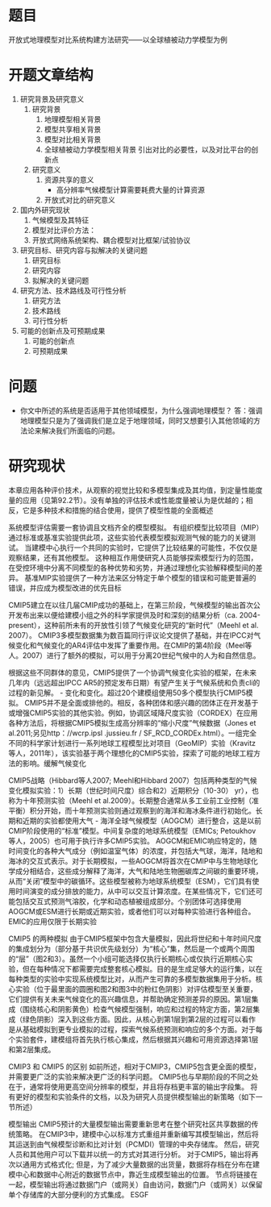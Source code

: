 # 题目
开放式地理模型对比系统构建方法研究——以全球植被动力学模型为例

# 开题文章结构
1. 研究背景及研究意义
    1. 研究背景
        1. 地理模型相关背景
        2. 模型共享相关背景
        3. 模型对比相关背景
        4. 全球植被动力学模型相关背景
        引出对比的必要性，以及对比平台的创新点
    2. 研究意义
        1. 资源共享的意义
            - 高分辨率气候模型计算需要耗费大量的计算资源
        2. 开放式对比的研究意义
2. 国内外研究现状
    1. 气候模型及其特征
    2. 模型对比评价方法：
    3. 开放式网络系统架构、耦合模型对比框架/试验协议
3. 研究目标、研究内容与拟解决的关键问题
    1. 研究目标
    2. 研究内容
    3. 拟解决的关键问题
4. 研究方法、技术路线及可行性分析
    1. 研究方法
    2. 技术路线
    3. 可行性分析
5. 可能的创新点及可预期成果
    1. 可能的创新点
    2. 可预期成果

# 问题
- 你文中所述的系统是否适用于其他领域模型，为什么强调地理模型？
    答：强调地理模型只是为了强调我们是立足于地理领域，同时又想要引入其他领域的方法论来解决我们所面临的问题。

# 研究现状
本章应用各种评价技术，从观察的视觉比较和多模型集成及其均值，到定量性能度量的应用（见第92.2节）。没有单独的评估技术或性能度量被认为是优越的；相反，它是多种技术和措施的结合使用，提供了模型性能的全面概述

系统模型评估需要一套协调且文档齐全的模型模拟。 有组织模型比较项目（MIP）通过标准或基准实验提供此项，这些实验代表模型模拟观测气候的能力的关键测试。 当建模中心执行一个共同的实验时，它提供了比较结果的可能性，不仅仅是观察结果，还有其他模型。 这种相互作用使研究人员能够探索模型行为的范围，在受控环境中分离不同模型的各种优势和劣势，并通过理想化实验解释模型间的差异。 基准MIP实验提供了一种方法来区分特定于单个模型的错误和可能更普遍的错误，并应成为模型改进的优先目标

CMIP5建立在以往几届CMIP成功的基础上，在第三阶段，气候模型的输出首次公开发布出来以便给建模小组之外的科学家提供及时和深刻的结果分析（ca. 2004-present），这种前所未有的开放性引领了气候变化研究的“新时代”（Meehl et al. 2007）。
CMIP3多模型数据集为数百篇同行评议论文提供了基础，并在IPCC对气候变化和气候变化的AR4评估中发挥了重要作用。在CMIP的第4阶段（Meel等人。2007）进行了额外的模拟，可以用于分离20世纪气候中的人为和自然信息。

根据这些不同群体的意见，CMIP5提供了一个协调气候变化实验的框架，在未来几年内（远远超出IPCC AR5的预定发布日期）有望产生关于气候系统和负责cli的过程的新见解。 - 变化和变化。超过20个建模组使用50多个模型执行CMIP5模拟。 CMIP5并不是全面或排他的。相反，各种团体和感兴趣的团体正在开发基于或增强CMIP5实验的其他实验。例如，协调区域降尺度实验（CORDEX）在应用各种方法后，将根据CMIP5模拟生成高分辨率的“缩小尺度”气候数据（Jones et al.2011;另见http：//wcrp.ipsl .jussieu.fr / SF_RCD_CORDEx.html）。一组完全不同的科学家计划进行一系列地球工程模型比对项目（GeoMIP）实验（Kravitz等人，2011年），该实验基于两个理想化的CMIP5实验，探索了可能的地球工程方法的影响。缓解气候变化


CMIP5战略（Hibbard等人2007; Meehl和Hibbard 2007）包括两种类型的气候变化模拟实验：1）长期（世纪时间尺度）综合和2）近期积分（10-30） yr），也称为十年预测实验（Meehl et al.2009）。长期整合通常从多工业前工业控制（准平衡）积分开始，而十年预测实验则通过观察到的海洋和海冰条件进行初始化。长期和近期的实验都使用大气 - 海洋全球气候模型（AOGCM）进行整合，这是以前CMIP阶段使用的“标准”模型。中间复杂度的地球系统模型（EMICs; Petoukhov等人，2005）也可用于执行许多CMIP5实验。 AOGCM和EMIC响应特定的，随时间变化的各种大气成分（例如温室气体）的浓度，并包括大气球，海洋，陆地和海冰的交互式表示。对于长期模拟，一些AOGCM将首次在CMIP中与生物地球化学成分相结合，这些成分解释了海洋，大气和陆地生物圈碳库之间碳的重要环境，从而“关闭”模型中的碳循环。这些模型被称为地球系统模型（ESM），它们具有使用时间演变的成分排放的能力，从中可以交互计算浓度。在某些情况下，它们还可能包括交互式预测气溶胶，化学和动态植被组成部分。个别团体可选择使用AOGCM或ESM进行长期或近期实验，或者他们可以对每种实验进行各种组合。 EMIC的应用仅限于长期实验

CMIP5 的两种模拟
由于CMIP5框架中包含大量模拟，因此将世纪和十年时间尺度的集成划分为（部分基于共识优先级划分）为“核心”集，然后是一个或两个周围的“层”（图2和3）。虽然一个小组可能选择仅执行长期核心或仅执行近期核心实验，但在每种情况下都需要完成整套核心模拟。目的是生成足够大的运行集，以在每种类型的实验中实现系统模型比对，从而产生可靠的多模型数据集用于分析。核心实验（位于最里面的圆圈和图2和图3中的粉红色阴影）对评估模型至关重要，它们提供有关未来气候变化的高兴趣信息，并帮助确定预测差异的原因。第1层集成（围绕核心和阴影黄色）检查气候模型强制，响应和过程的特定方面，第2层集成（绿色阴影）深入到这些方面。因此，从核心到第1层到第2层的过程可以看作是从基础模拟到更专业模拟的过程，探索气候系统预测和响应的多个方面。对于每个实验套件，建模组将首先执行核心集成，然后根据其兴趣和可用资源选择第1层和第2层集成。

CMIP3 和 CMIP5 的区别
如前所述，相对于CMIP3，CMIP5包含更全面的模型，并需要更广泛的实验来解决更广泛的科学问题。 CMIP5也与早期阶段的不同之处在于，通常将使用更高空间分辨率的模型，并且将存档更丰富的输出字段集。 将有更好的模型和实验条件的文档，以及为研究人员提供模型输出的新策略（如下一节所述）

模型输出
CMIP5预计的大量模型输出需要重新思考在整个研究社区共享数据的传统策略。 在CMIP3中，建模中心以标准方式重组并重新编写其模型输出，然后将其运送到由气候模型诊断和比对计划（PCMDI）管理的中央存储库。 然后，研究人员和其他用户可以下载并以统一的方式对其进行分析。 对于CMIP5，输出将再次以通用方式格式化; 但是，为了减少大量数据的出货量，数据将存档在分布在建模中心和数据中心附近的数据节点中，靠近生成模型输出的位置。 节点将链接在一起，模型输出将通过数据门户（或网关）自由访问，数据门户（或网关）以保留单个存储库的大部分便利的方式集成。
ESGF
